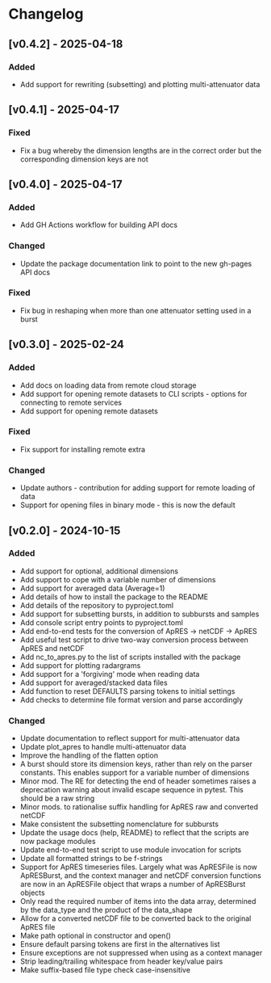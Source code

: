 # Changelog

## [v0.4.2] - 2025-04-18

### Added

- Add support for rewriting (subsetting) and plotting multi-attenuator data

## [v0.4.1] - 2025-04-17

### Fixed

- Fix a bug whereby the dimension lengths are in the correct order but the corresponding dimension keys are not

## [v0.4.0] - 2025-04-17

### Added

- Add GH Actions workflow for building API docs

### Changed

- Update the package documentation link to point to the new gh-pages API docs

### Fixed

- Fix bug in reshaping when more than one attenuator setting used in a burst

## [v0.3.0] - 2025-02-24

### Added

- Add docs on loading data from remote cloud storage
- Add support for opening remote datasets to CLI scripts - options for connecting to remote services
- Add support for opening remote datasets

### Fixed

- Fix support for installing remote extra

### Changed

- Update authors - contribution for adding support for remote loading of data
- Support for opening files in binary mode - this is now the default

## [v0.2.0] - 2024-10-15

### Added

- Add support for optional, additional dimensions
- Add support to cope with a variable number of dimensions
- Add support for averaged data (Average=1)
- Add details of how to install the package to the README
- Add details of the repository to pyproject.toml
- Add support for subsetting bursts, in addition to subbursts and samples
- Add console script entry points to pyproject.toml
- Add end-to-end tests for the conversion of ApRES -> netCDF -> ApRES
- Add useful test script to drive two-way conversion process between ApRES and netCDF
- Add nc_to_apres.py to the list of scripts installed with the package
- Add support for plotting radargrams
- Add support for a 'forgiving' mode when reading data
- Add support for averaged/stacked data files
- Add function to reset DEFAULTS parsing tokens to initial settings
- Add checks to determine file format version and parse accordingly

### Changed

- Update documentation to reflect support for multi-attenuator data
- Update plot_apres to handle multi-attenuator data
- Improve the handling of the flatten option
- A burst should store its dimension keys, rather than rely on the parser constants.  This enables support for a variable number of dimensions
- Minor mod.  The RE for detecting the end of header sometimes raises a deprecation warning about invalid escape sequence in pytest.  This should be a raw string
- Minor mods. to rationalise suffix handling for ApRES raw and converted netCDF
- Make consistent the subsetting nomenclature for subbursts
- Update the usage docs (help, README) to reflect that the scripts are now package modules
- Update end-to-end test script to use module invocation for scripts
- Update all formatted strings to be f-strings
- Support for ApRES timeseries files.  Largely what was ApRESFile is now ApRESBurst, and the context manager and netCDF conversion functions are now in an ApRESFile object that wraps a number of ApRESBurst objects
- Only read the required number of items into the data array, determined by the data_type and the product of the data_shape
- Allow for a converted netCDF file to be converted back to the original ApRES file
- Make path optional in constructor and open()
- Ensure default parsing tokens are first in the alternatives list
- Ensure exceptions are not suppressed when using as a context manager
- Strip leading/trailing whitespace from header key/value pairs
- Make suffix-based file type check case-insensitive
